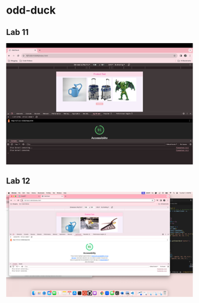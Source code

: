 # odd-duck

## Lab 11
![Lighthouse 1](/Img/lighthouse-lab11.png)

## Lab 12
![Lighthouse 2](/Img/lighthouse-lab12.png)  